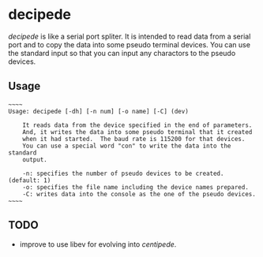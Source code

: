 decipede
========

*decipede* is like a serial port spliter.
It is intended to read data from a serial port
and to copy the data into some pseudo terminal devices.
You can use the standard input
so that you can input any charactors to the pseudo devices.

## Usage

    ~~~~
    Usage: decipede [-dh] [-n num] [-o name] [-C] (dev)

        It reads data from the device specified in the end of parameters.
        And, it writes the data into some pseudo terminal that it created
        when it had started.  The baud rate is 115200 for that devices.
        You can use a special word "con" to write the data into the standard
        output.

        -n: specifies the number of pseudo devices to be created. (default: 1)
        -o: specifies the file name including the device names prepared.
        -C: writes data into the console as the one of the pseudo devices.
    ~~~~

## TODO

- improve to use libev for evolving into *centipede*.
